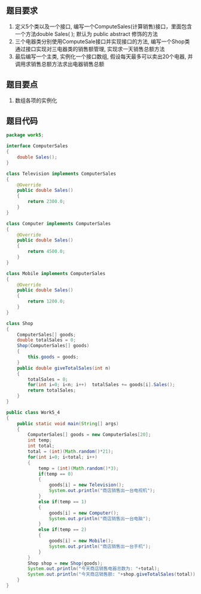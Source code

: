 ## 题目要求

1. 定义5个类以及一个接口, 编写一个ComputeSales(计算销售)接口，里面包含一个方法double Sales( ); 默认为 public abstract 修饰的方法
2. 三个电器类分别使用ComputeSale接口并实现接口的方法, 编写一个Shop类通过接口实现对三电器类的销售额管理, 实现求一天销售总额方法
3. 最后编写一个主类, 实例化一个接口数组, 假设每天最多可以卖出20个电器, 并调用求销售总额方法求出电器销售总额

## 题目要点

1. 数组各项的实例化

## 题目代码

``` Java
package work5;

interface ComputerSales
{
	double Sales();
}

class Television implements ComputerSales
{
	@Override
	public double Sales()
	{
		return 2300.0;
	}
}

class Computer implements ComputerSales
{
	@Override
	public double Sales()
	{
		return 4500.0;
	}
}

class Mobile implements ComputerSales
{
	@Override
	public double Sales()
	{
		return 1200.0;
	}
}

class Shop
{
	ComputerSales[] goods;
	double totalSales = 0;
	Shop(ComputerSales[] goods)
	{
		this.goods = goods;
	}
	public double giveTotalSales(int n)
	{
		totalSales = 0;
		for(int i=0; i<n; i++)	totalSales += goods[i].Sales();
		return totalSales;
	}
}

public class Work5_4
{
	public static void main(String[] args)
	{
		ComputerSales[] goods = new ComputerSales[20];
		int temp;
		int total;
		total = (int)(Math.random()*21);
		for(int i=0; i<total; i++)
		{
			temp = (int)(Math.random()*3);
			if(temp == 0)
			{
				goods[i] = new Television();
				System.out.println("商店销售出一台电视机");
			}
			else if(temp == 1)
			{
				goods[i] = new Computer();
				System.out.println("商店销售出一台电脑");
			}
			else if(temp == 2)
			{
				goods[i] = new Mobile();
				System.out.println("商店销售出一台手机");
			}
		}
		Shop shop = new Shop(goods);
		System.out.println("今天商店销售电器总数为: "+total);
		System.out.println("今天商店销售额: "+shop.giveTotalSales(total));
	}
}
```